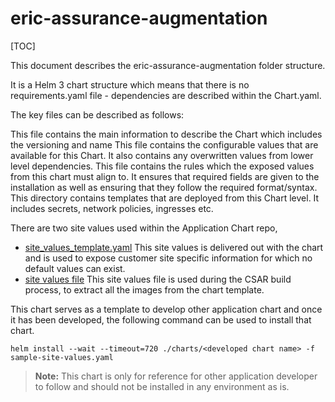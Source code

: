 # eric-assurance-augmentation

[TOC]

This document describes the eric-assurance-augmentation folder structure.

It is a Helm 3 chart structure which means that there is no requirements.yaml file - dependencies are described within the Chart.yaml.

The key files can be described as follows:



This file contains the main information to describe the Chart which includes the versioning and name
This file contains the configurable values that are available for this Chart. It also contains any overwritten values from lower level dependencies.
This file contains the rules which the exposed values from this chart must align to.
It ensures that required fields are given to the installation as well as ensuring that they follow the required format/syntax.
This directory contains templates that are deployed from this Chart level.
It includes secrets, network policies, ingresses etc.

There are two site values used within the Application Chart repo,
- [site_values_template.yaml](../charts/__helmChartDockerImageName__/site_values_template.yaml) This site values is delivered
out with the chart and is used to expose customer site specific information for which
no default values can exist.
- [site values file](../csar-build/site-values.yaml) This site values file is used during the CSAR build process, to extract all the images from the chart template.


This chart serves as a template to develop other application chart and once it has been developed, the following command can be used to install that chart.

```
helm install --wait --timeout=720 ./charts/<developed chart name> -f sample-site-values.yaml
```

> **Note:** This chart is only for reference for other application developer to follow and should not be installed in any environment as is.
